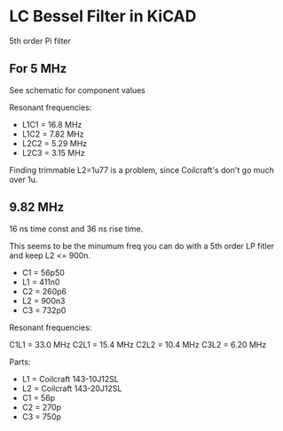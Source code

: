 # LC Bessel Filter in KiCAD

5th order Pi filter

## For 5 MHz

See schematic for component values

Resonant frequencies:

- L1C1 = 16.8 MHz
- L1C2 = 7.82 MHz
- L2C2 = 5.29 MHz
- L2C3 = 3.15 MHz

Finding trimmable L2=1u77 is a problem, since Coilcraft's don't go much over
1u.

## 9.82 MHz

16 ns time const and 36 ns rise time.

This seems to be the minumum freq you can do with a 5th order LP fitler and keep L2 <= 900n.

- C1 = 56p50
- L1 = 411n0
- C2 = 260p6
- L2 = 900n3
- C3 = 732p0

Resonant frequencies:

C1L1 = 33.0 MHz
C2L1 = 15.4 MHz
C2L2 = 10.4 MHz
C3L2 = 6.20 MHz

Parts:

- L1 = Coilcraft 143-10J12SL
- L2 = Coilcraft 143-20J12SL
- C1 = 56p
- C2 = 270p
- C3 = 750p
